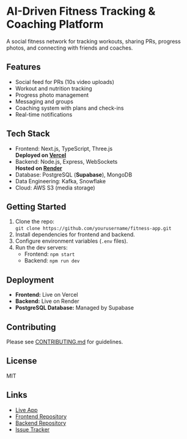 # AI-Driven Fitness Tracking & Coaching Platform

A social fitness network for tracking workouts, sharing PRs, progress photos, and connecting with friends and coaches.

## Features

- Social feed for PRs (10s video uploads)
- Workout and nutrition tracking
- Progress photo management
- Messaging and groups
- Coaching system with plans and check-ins
- Real-time notifications

## Tech Stack

- Frontend: Next.js, TypeScript, Three.js  
   **Deployed on [Vercel](https://vercel.com/)**
- Backend: Node.js, Express, WebSockets  
   **Hosted on [Render](https://render.com/)**
- Database: PostgreSQL (**Supabase**), MongoDB
- Data Engineering: Kafka, Snowflake
- Cloud: AWS S3 (media storage)

## Getting Started

1. Clone the repo:  
    `git clone https://github.com/yourusername/fitness-app.git`
2. Install dependencies for frontend and backend.
3. Configure environment variables (`.env` files).
4. Run the dev servers:
    - Frontend: `npm start`
    - Backend: `npm run dev`

## Deployment

- **Frontend:** Live on Vercel  
- **Backend:** Live on Render  
- **PostgreSQL Database:** Managed by Supabase

## Contributing

Please see [CONTRIBUTING.md](CONTRIBUTING.md) for guidelines.

## License

MIT

## Links

- [Live App](https://final-fitness-network.vercel.app/)
- [Frontend Repository](https://github.com/yourusername/frontend/web)
- [Backend Repository](https://github.com/yourusername/backend)
- [Issue Tracker](https://github.com/yourusername/fitness-app/issues)
